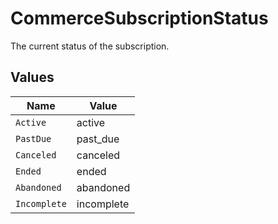 # CommerceSubscriptionStatus

The current status of the subscription.


## Values

| Name         | Value        |
| ------------ | ------------ |
| `Active`     | active       |
| `PastDue`    | past_due     |
| `Canceled`   | canceled     |
| `Ended`      | ended        |
| `Abandoned`  | abandoned    |
| `Incomplete` | incomplete   |